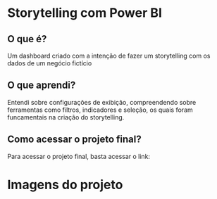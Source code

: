 <h1>Storytelling com Power BI</h1>

<h2>O que é?</h2>
<p>Um dashboard criado com a intenção de fazer um storytelling com os dados de um negócio fictício</p>

<h2>O que aprendi?</h2>
<p>Entendi sobre configurações de exibição, compreendendo sobre ferramentas como filtros, indicadores e seleção, os quais foram funcamentais na criação do storytelling.</p>

<h2>Como acessar o projeto final?</h2>
<p>Para acessar o projeto final, basta acessar o link: </p>

<h1>Imagens do projeto</h1>
